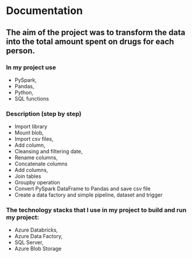 # Documentation
## The aim of the project was to transform the data into the total amount spent on drugs for each person.
### In my project use 
- PySpark, 
- Pandas, 
- Python, 
- SQL functions

### Description (step by step)
- Import library
- Mount blob,
- Import  csv files,
- Add column,
- Cleansing and filtering date,
- Rename columns,
- Concatenate columns
- Add columns,
- Join tables
- Groupby operation
- Convert PySpark DataFrame to Pandas and save csv file
- Create a data factory and simple pipeline, dataset and trigger
       
### The technology stacks that I use in my project to build and run my project:
- Azure Databricks, 
- Azure Data Factory, 
- SQL Server, 
- Azure Blob Storage

